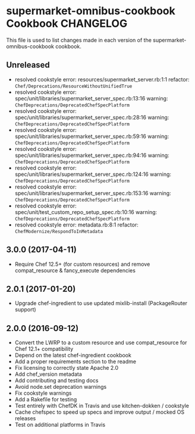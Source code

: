 # supermarket-omnibus-cookbook Cookbook CHANGELOG

This file is used to list changes made in each version of the supermarket-omnibus-cookbook cookbook.

## Unreleased

- resolved cookstyle error: resources/supermarket_server.rb:1:1 refactor: `Chef/Deprecations/ResourceWithoutUnifiedTrue`
- resolved cookstyle error: spec/unit/libraries/supermarket_server_spec.rb:13:16 warning: `ChefDeprecations/DeprecatedChefSpecPlatform`
- resolved cookstyle error: spec/unit/libraries/supermarket_server_spec.rb:28:16 warning: `ChefDeprecations/DeprecatedChefSpecPlatform`
- resolved cookstyle error: spec/unit/libraries/supermarket_server_spec.rb:59:16 warning: `ChefDeprecations/DeprecatedChefSpecPlatform`
- resolved cookstyle error: spec/unit/libraries/supermarket_server_spec.rb:94:16 warning: `ChefDeprecations/DeprecatedChefSpecPlatform`
- resolved cookstyle error: spec/unit/libraries/supermarket_server_spec.rb:124:16 warning: `ChefDeprecations/DeprecatedChefSpecPlatform`
- resolved cookstyle error: spec/unit/libraries/supermarket_server_spec.rb:153:16 warning: `ChefDeprecations/DeprecatedChefSpecPlatform`
- resolved cookstyle error: spec/unit/test_custom_repo_setup_spec.rb:10:16 warning: `ChefDeprecations/DeprecatedChefSpecPlatform`
- resolved cookstyle error: metadata.rb:8:1 refactor: `ChefModernize/RespondToInMetadata`

## 3.0.0 (2017-04-11)

- Require Chef 12.5+ (for custom resources) and remove compat_resource &
  fancy_execute dependencies

## 2.0.1 (2017-01-20)

- Upgrade chef-ingredient to use updated mixlib-install (PackageRouter support)

## 2.0.0 (2016-09-12)

- Convert the LWRP to a custom resource and use compat_resource for Chef 12.1+ compatibility
- Depend on the latest chef-ingredient cookbook
- Add a proper requirements section to the readme
- Fix licensing to correctly state Apache 2.0
- Add chef_version metadata
- Add contributing and testing docs
- Avoid node.set deprecation warnings
- Fix cookstyle warnings
- Add a Rakefile for testing
- Test entirely with ChefDK in Travis and use kitchen-dokken / cookstyle
- Cache chefspec to speed up specs and improve output / mocked OS releases
- Test on additional platforms in Travis

